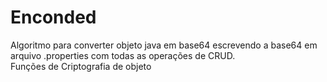 # Enconded
Algoritmo para converter objeto java em base64 escrevendo a base64 em arquivo .properties com todas as operações de CRUD.<br>
Funções de Criptografia de objeto 

